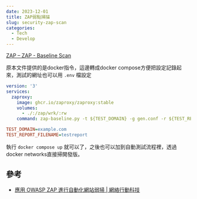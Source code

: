 ```yaml
---
date: 2023-12-01
title: ZAP弱點掃描
slug: security-zap-scan
categories:
  - Tech
  - Develop
---
```



[ZAP – ZAP - Baseline Scan](https://www.zaproxy.org/docs/docker/baseline-scan/)

原本文件提供的是docker指令，這邊轉成docker compose方便把設定記錄起來，測試的網址也可以用 `.env` 檔設定

```yaml title="compose.yml"
version: '3'
services:
  zaproxy:
    image: ghcr.io/zaproxy/zaproxy:stable
    volumes:
      - ./:/zap/wrk/:rw
    command: zap-baseline.py -t ${TEST_DOMAIN} -g gen.conf -r ${TEST_REPORT_FILENAME}.html
```

```ini title=".env"
TEST_DOMAIN=example.com
TEST_REPORT_FILENAME=testreport
```

執行 `docker compose up` 就可以了，之後也可以加到自動測試流程裡，透過docker networks直接掃開發版。

## 參考

- [應用 OWASP ZAP 進行自動化網站弱掃 | 網絡行動科技](https://netivism.com.tw/blog/518)
